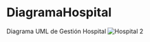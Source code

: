 # DiagramaHospital
Diagrama UML de Gestión Hospital
![Hospital 2](https://github.com/JhonaLude/DiagramaHospital/assets/166628946/d8b00a9d-d588-4c69-8a89-c46f13593ca5)
